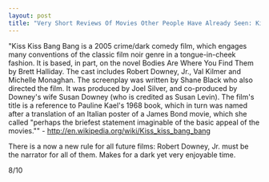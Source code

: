 ```yaml
---
layout: post
title: "Very Short Reviews Of Movies Other People Have Already Seen: Kiss Kiss Bang Bang [2005]"
---
```


"Kiss Kiss Bang Bang is a 2005 crime/dark comedy film, which engages many conventions of the classic film noir genre in a tongue-in-cheek fashion. It is based, in part, on the novel Bodies Are Where You Find Them by Brett Halliday. The cast includes Robert Downey, Jr., Val Kilmer and Michelle Monaghan. The screenplay was written by Shane Black who also directed the film. It was produced by Joel Silver, and co-produced by Downey's wife Susan Downey (who is credited as Susan Levin). The film's title is a reference to Pauline Kael's 1968 book, which in turn was named after a translation of an Italian poster of a James Bond movie, which she called "perhaps the briefest statement imaginable of the basic appeal of the movies."" - http://en.wikipedia.org/wiki/Kiss_kiss_bang_bang

There is a now a new rule for all future films: Robert Downey, Jr. must be the narrator for all of them. Makes for a dark yet very enjoyable time.

8/10
